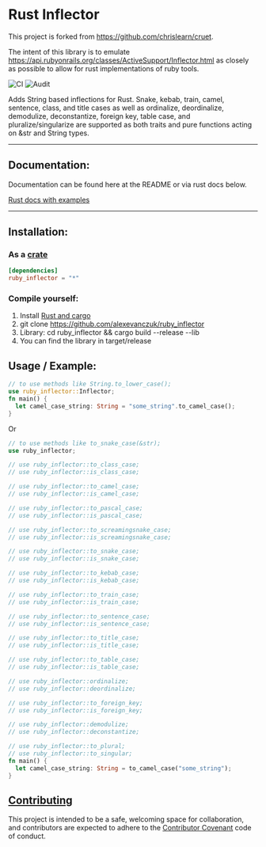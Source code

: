 # Rust Inflector

This project is forked from https://github.com/chrislearn/cruet.

The intent of this library is to emulate https://api.rubyonrails.org/classes/ActiveSupport/Inflector.html as closely as possible to allow for rust implementations of ruby tools.

![CI](https://github.com/alexevanczuk/ruby_inflector/actions/workflows/ci.yml/badge.svg)
![Audit](https://github.com/alexevanczuk/ruby_inflector/actions/workflows/audit.yml/badge.svg)

Adds String based inflections for Rust. Snake, kebab, train, camel,
sentence, class, and title cases as well as ordinalize,
deordinalize, demodulize, deconstantize, foreign key, table case, and pluralize/singularize are supported as both traits and pure functions
acting on &str and String types.

-----
## Documentation:

Documentation can be found here at the README or via rust docs below.

[Rust docs with examples](https://docs.rs/ruby_inflector)

-----

## Installation:

### As a [crate](http://crates.io)

```toml
[dependencies]
ruby_inflector = "*"
```

### Compile yourself:

1. Install [Rust and cargo](http://doc.crates.io/)
2. git clone https://github.com/alexevanczuk/ruby_inflector
3. Library: cd ruby_inflector && cargo build --release --lib
4. You can find the library in target/release

## Usage / Example:

```rust
// to use methods like String.to_lower_case();
use ruby_inflector::Inflector;
fn main() {
  let camel_case_string: String = "some_string".to_camel_case();
}

```

Or

```rust
// to use methods like to_snake_case(&str);
use ruby_inflector;

// use ruby_inflector::to_class_case;
// use ruby_inflector::is_class_case;

// use ruby_inflector::to_camel_case;
// use ruby_inflector::is_camel_case;

// use ruby_inflector::to_pascal_case;
// use ruby_inflector::is_pascal_case;

// use ruby_inflector::to_screamingsnake_case;
// use ruby_inflector::is_screamingsnake_case;

// use ruby_inflector::to_snake_case;
// use ruby_inflector::is_snake_case;

// use ruby_inflector::to_kebab_case;
// use ruby_inflector::is_kebab_case;

// use ruby_inflector::to_train_case;
// use ruby_inflector::is_train_case;

// use ruby_inflector::to_sentence_case;
// use ruby_inflector::is_sentence_case;

// use ruby_inflector::to_title_case;
// use ruby_inflector::is_title_case;

// use ruby_inflector::to_table_case;
// use ruby_inflector::is_table_case;

// use ruby_inflector::ordinalize;
// use ruby_inflector::deordinalize;

// use ruby_inflector::to_foreign_key;
// use ruby_inflector::is_foreign_key;

// use ruby_inflector::demodulize;
// use ruby_inflector::deconstantize;

// use ruby_inflector::to_plural;
// use ruby_inflector::to_singular;
fn main() {
  let camel_case_string: String = to_camel_case("some_string");
}
```

## [Contributing](CONTRIBUTING.md)

This project is intended to be a safe, welcoming space for collaboration, and contributors are expected to adhere to the [Contributor Covenant](http://contributor-covenant.org) code of conduct.
